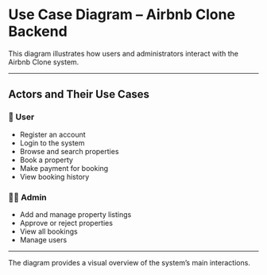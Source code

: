# Use Case Diagram – Airbnb Clone Backend

This diagram illustrates how users and administrators interact with the Airbnb Clone system.

---

## Actors and Their Use Cases

### 👤 User
- Register an account  
- Login to the system  
- Browse and search properties  
- Book a property  
- Make payment for booking  
- View booking history  

### 🧑‍💼 Admin
- Add and manage property listings  
- Approve or reject properties  
- View all bookings  
- Manage users  

---

The diagram provides a visual overview of the system’s main interactions.

